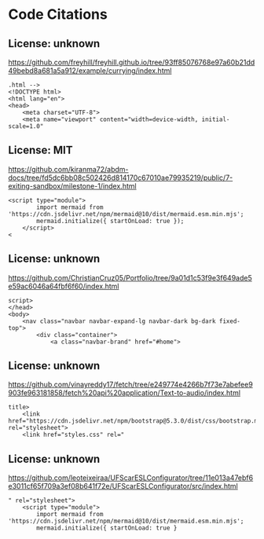 # Code Citations

## License: unknown
https://github.com/freyhill/freyhill.github.io/tree/93ff85076768e97a60b21dd49bebd8a681a5a912/example/currying/index.html

```
.html -->
<!DOCTYPE html>
<html lang="en">
<head>
    <meta charset="UTF-8">
    <meta name="viewport" content="width=device-width, initial-scale=1.0"
```


## License: MIT
https://github.com/kiranma72/abdm-docs/tree/fd5dc6bb08c502426d814170c67010ae79935219/public/7-exiting-sandbox/milestone-1/index.html

```
<script type="module">
        import mermaid from 'https://cdn.jsdelivr.net/npm/mermaid@10/dist/mermaid.esm.min.mjs';
        mermaid.initialize({ startOnLoad: true });
    </script>
<
```


## License: unknown
https://github.com/ChristianCruz05/Portfolio/tree/9a01d1c53f9e3f649ade5e59ac6046a64fbf6f60/index.html

```
script>
</head>
<body>
    <nav class="navbar navbar-expand-lg navbar-dark bg-dark fixed-top">
        <div class="container">
            <a class="navbar-brand" href="#home">
```


## License: unknown
https://github.com/vinayreddy17/fetch/tree/e249774e4266b7f73e7abefee9903fe963181858/fetch%20api%20application/Text-to-audio/index.html

```
title>
    <link href="https://cdn.jsdelivr.net/npm/bootstrap@5.3.0/dist/css/bootstrap.min.css" rel="stylesheet">
    <link href="styles.css" rel="
```


## License: unknown
https://github.com/leoteixeiraa/UFScarESLConfigurator/tree/11e013a47ebf6e3011cf65f709a3ef08b641f72e/UFScarESLConfigurator/src/index.html

```
" rel="stylesheet">
    <script type="module">
        import mermaid from 'https://cdn.jsdelivr.net/npm/mermaid@10/dist/mermaid.esm.min.mjs';
        mermaid.initialize({ startOnLoad: true }
```

